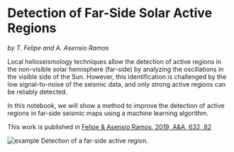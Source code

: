 Detection of Far-Side Solar Active Regions
==========================================

*by T. Felipe and A. Asensio Ramos*

Local helioseismology techniques allow the detection of active regions in the non-visible solar hemisphere (far-side) by analyzing the oscillations in the visible side of the Sun. However, this identification is challenged by the low signal-to-noise of the seismic data, and only strong active regions can be reliably detected. 

In this notebook, we will show a method to improve the detection of active regions in far-side seismic maps using a machine learning algorithm.

This work is published in [Felipe & Asensio Ramos, 2019, A&A, 632, 82](https://www.aanda.org/articles/aa/abs/2019/12/aa36838-19/aa36838-19.html)

![example](figures/NN2019_002.jpg)
Detection of a far-side active region.
